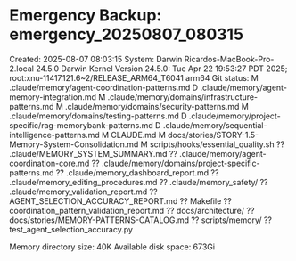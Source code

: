 # Emergency Backup: emergency_20250807_080315
Created: 2025-08-07 08:03:15
System: Darwin Ricardos-MacBook-Pro-2.local 24.5.0 Darwin Kernel Version 24.5.0: Tue Apr 22 19:53:27 PDT 2025; root:xnu-11417.121.6~2/RELEASE_ARM64_T6041 arm64
Git status:
 M .claude/memory/agent-coordination-patterns.md
 D .claude/memory/agent-memory-integration.md
 M .claude/memory/domains/infrastructure-patterns.md
 M .claude/memory/domains/security-patterns.md
 M .claude/memory/domains/testing-patterns.md
 D .claude/memory/project-specific/rag-memorybank-patterns.md
 D .claude/memory/sequential-intelligence-patterns.md
 M CLAUDE.md
 M docs/stories/STORY-1.5-Memory-System-Consolidation.md
 M scripts/hooks/essential_quality.sh
?? .claude/MEMORY_SYSTEM_SUMMARY.md
?? .claude/memory/agent-coordination-core.md
?? .claude/memory/domains/project-specific-patterns.md
?? .claude/memory_dashboard_report.md
?? .claude/memory_editing_procedures.md
?? .claude/memory_safety/
?? .claude/memory_validation_report.md
?? AGENT_SELECTION_ACCURACY_REPORT.md
?? Makefile
?? coordination_pattern_validation_report.md
?? docs/architecture/
?? docs/stories/MEMORY-PATTERNS-CATALOG.md
?? scripts/memory/
?? test_agent_selection_accuracy.py

Memory directory size:  40K
Available disk space: 673Gi
